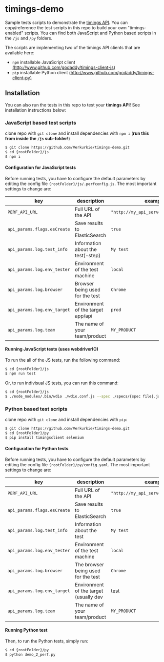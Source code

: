 # timings-demo

Sample tests scripts to demonstrate the [timings API](https://www.github.com/godaddy/timings). You can copy/reference the test scripts in this repo to build your own "timings-enabled" scripts. You can find both JavaScript and Python based scripts in the `/js` and `/py` folders.

The scripts are implementing two of the timings API clients that are available here:

* `npm` installable JavaScript client [(http://www.github.com/godaddy/timings-client-js)](http://www.github.com/godaddy/timings-client-js)
* `pip` installable Python client [(http://www.github.com/godaddy/timings-client-py)](http://www.github.com/godaddy/timings-client-py)

## Installation

You can also run the tests in this repo to test your **timings API**! See installation instructions below:

### **JavaScript based test scripts**

clone repo with `git clone` and install dependencies with `npm i` (**run this from inside the `/js` sub-folder!**)

```bash
$ git clone https://github.com/Verkurkie/timings-demo.git
$ cd {rootFolder}/js
$ npm i
```

#### Configuration for JavaScript tests

Before running tests, you have to configure the default parameters by editing the config file `{rootFolder}/js/.perfconfig.js`. The most important settings to change are:

|key|description|example|
|-|-|-|
|`PERF_API_URL`|Full URL of the API|`"http://my_api_server/v2/api/cicd/"`|
|`api_params.flags.esCreate`|Save results to ElasticSearch|`true`|
|`api_params.log.test_info`|Information about the test(-step)|`My test`|
|`api_params.log.env_tester`|Environment of the test machine|`local`|
|`api_params.log.browser`|Browser being used for the test|`Chrome`|
|`api_params.log.env_target`|Environment of the target app/api|`prod`|
|`api_params.log.team`|The name of your team/product|`MY_PRODUCT`|

#### Running JavaScript tests (uses webdriverIO)

To run the all of the JS tests, run the following command:

```bash
$ cd {rootFolder}/js
$ npm run test
```

Or, to run indivisual JS tests, you can run this command:

```bash
$ cd {rootFolder}/js
$ ./node_modules/.bin/wdio ./wdio.conf.js --spec ./specs/{spec file}.js
```

### **Python based test scripts**

clone repo with `git clone` and install dependencies with `pip`:

```bash
$ git clone https://github.com/Verkurkie/timings-demo.git
$ cd {rootFolder}/py
$ pip install timingsclient selenium
```

#### Configuration for Python tests

Before running tests, you have to configure the default parameters by editing the config file `{rootFolder}/py/config.yaml`. The most important settings to change are:

|key|description|example|
|-|-|-|
|`PERF_API_URL`|Full URL of the API|`"http://my_api_server/v2/api/cicd/"`|
|`api_params.flags.esCreate`|Save results to ElasticSearch|`true`|
|`api_params.log.test_info`|Information about the test|`My test`|
|`api_params.log.env_tester`|Environment of the test machine|`local`|
|`api_params.log.browser`|The browser being used for the test|`Chrome`|
|`api_params.log.env_target`|Environment of the target (usually dev|test|prod)|`prod`|
|`api_params.log.team`|The name of your team/product|`MY_PRODUCT`|

#### Running Python test

Then, to run the Python tests, simply run:

```bash
$ cd {rootFolder}/py
$ python demo_2_perf.py
```
